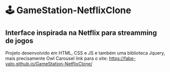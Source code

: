 # 🕹️ GameStation-NetflixClone
## Interface inspirada na Netflix para streamming de jogos
Projeto desenvolvido em HTML, CSS e JS e também uma biblioteca Jquery, mais precisamente Owl Carousel
link para o site:
https://fabe-yato.github.io/GameStation-NetflixClone/
